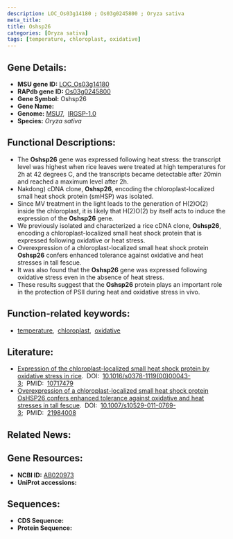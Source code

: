 ```yaml
---
description: LOC_Os03g14180 ; Os03g0245800 ; Oryza sativa
meta_title:
title: Oshsp26
categories: [Oryza sativa]
tags: [temperature, chloroplast, oxidative]
---
```


## Gene Details:
- **MSU gene ID:** [LOC_Os03g14180](http://rice.uga.edu/cgi-bin/ORF_infopage.cgi?orf=LOC_Os03g14180)  
- **RAPdb gene ID:** [Os03g0245800](https://rapdb.dna.affrc.go.jp/locus/?name=Os03g0245800)  
- **Gene Symbol:** Oshsp26
- **Gene Name:**
- **Genome:**  [MSU7](http://rice.uga.edu/),&nbsp;&nbsp;[IRGSP-1.0](https://rapdb.dna.affrc.go.jp/download/irgsp1.html)
- **Species:** *Oryza sativa*

## Functional Descriptions:
   - The **Oshsp26** gene was expressed following heat stress: the transcript level was highest when rice leaves were treated at high temperatures for 2h at 42 degrees C, and the transcripts became detectable after 20min and reached a maximum level after 2h.
   - Nakdong) cDNA clone, **Oshsp26**, encoding the chloroplast-localized small heat shock protein (smHSP) was isolated.
   - Since MV treatment in the light leads to the generation of H(2)O(2) inside the chloroplast, it is likely that H(2)O(2) by itself acts to induce the expression of the **Oshsp26** gene.
   - We previously isolated and characterized a rice cDNA clone, **Oshsp26**, encoding a chloroplast-localized small heat shock protein that is expressed following oxidative or heat stress.
   - Overexpression of a chloroplast-localized small heat shock protein **Oshsp26** confers enhanced tolerance against oxidative and heat stresses in tall fescue.
   - It was also found that the **Oshsp26** gene was expressed following oxidative stress even in the absence of heat stress.
   - These results suggest that the **Oshsp26** protein plays an important role in the protection of PSII during heat and oxidative stress in vivo.

## Function-related keywords:
   - [temperature](/tags/temperature/),&nbsp;&nbsp;[chloroplast](/tags/chloroplast/),&nbsp;&nbsp;[oxidative](/tags/oxidative/)

## Literature:
   - [Expression of the chloroplast-localized small heat shock protein by oxidative stress in rice](https://www.doi.org/10.1016/s0378-1119(00)00043-3).&nbsp;&nbsp;DOI:&nbsp;&nbsp;[10.1016/s0378-1119(00)00043-3](https://www.doi.org/10.1016/s0378-1119(00)00043-3);&nbsp;&nbsp;PMID:&nbsp;&nbsp;[10717479](https://pubmed.ncbi.nlm.nih.gov/10717479/)
   - [Overexpression of a chloroplast-localized small heat shock protein OsHSP26 confers enhanced tolerance against oxidative and heat stresses in tall fescue](https://www.doi.org/10.1007/s10529-011-0769-3).&nbsp;&nbsp;DOI:&nbsp;&nbsp;[10.1007/s10529-011-0769-3](https://www.doi.org/10.1007/s10529-011-0769-3);&nbsp;&nbsp;PMID:&nbsp;&nbsp;[21984008](https://pubmed.ncbi.nlm.nih.gov/21984008/)

## Related News:

## Gene Resources:
- **NCBI ID:**  [AB020973](http://www.ncbi.nlm.nih.gov/nuccore/AB020973)
- **UniProt accessions:** [](https://www.uniprot.org/uniprotkb//entry)

## Sequences:
- **CDS Sequence:**
- **Protein Sequence:**
